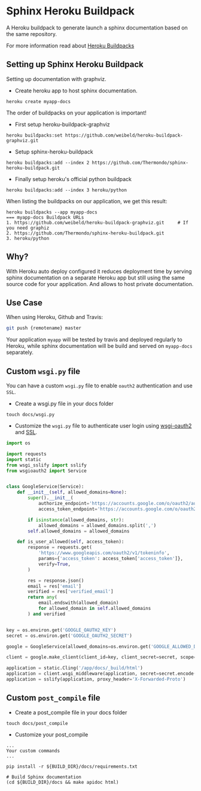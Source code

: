 # Sphinx Heroku Buildpack
A Heroku buildpack to generate launch a sphinx documentation based on the same repository.

For more information read about [Heroku Buildpacks](https://devcenter.heroku.com/articles/buildpacks)

## Setting up Sphinx Heroku Buildpack

Setting up documentation with graphviz.

* Create heroku app to host sphinx documentation.

```shell
heroku create myapp-docs
```

The order of buildpacks on your application is important!

*  First setup heroku-buildpack-graphviz
```shell
heroku buildpacks:set https://github.com/weibeld/heroku-buildpack-graphviz.git
```

*  Setup sphinx-heroku-buildpack
```shell
heroku buildpacks:add --index 2 https://github.com/Thermondo/sphinx-heroku-buildpack.git
```

* Finally setup heroku's official python buildpack
```shell
heroku buildpacks:add --index 3 heroku/python
```

When listing the buildpacks on our application, we get this result:

```shell
heroku buildpacks --app myapp-docs
=== myapp-docs Buildpack URLs
1. https://github.com/weibeld/heroku-buildpack-graphviz.git     # If you need graphiz
2. https://github.com/Thermondo/sphinx-heroku-buildpack.git
3. heroku/python
```

## Why?

With Heroku auto deploy configured it reduces deployment time by serving sphinx documentation on a separate Heroku app but still using the same source code for your application. And allows to host private documentation.

##  Use Case

When using Heroku, Github and Travis:

```bash
git push {remotename} master
```

Your application `myapp` will be tested by travis and deployed regularly to Heroku, while sphinx documentation will be build and served on `myapp-docs` separately.


## Custom `wsgi.py` file

You can have a custom `wsgi.py` file to enable `oauth2` authentication and use `SSL`.


* Create a wsgi.py file in your docs folder
```shell
touch docs/wsgi.py
```

* Customize the `wsgi.py` file to authenticate user login using [wsgi-oauth2](https://github.com/dahlia/wsgi-oauth2) and [SSL](https://github.com/jacobian/wsgi-sslify).

```python
import os

import requests
import static
from wsgi_sslify import sslify
from wsgioauth2 import Service


class GoogleService(Service):
    def __init__(self, allowed_domains=None):
        super().__init__(
            authorize_endpoint='https://accounts.google.com/o/oauth2/auth',
            access_token_endpoint='https://accounts.google.com/o/oauth2/token')

        if isinstance(allowed_domains, str):
            allowed_domains = allowed_domains.split(',')
        self.allowed_domains = allowed_domains

    def is_user_allowed(self, access_token):
        response = requests.get(
            'https://www.googleapis.com/oauth2/v1/tokeninfo',
            params={'access_token': access_token['access_token']},
            verify=True,
        )

        res = response.json()
        email = res['email']
        verified = res['verified_email']
        return any(
            email.endswith(allowed_domain)
            for allowed_domain in self.allowed_domains
        ) and verified


key = os.environ.get('GOOGLE_OAUTH2_KEY')
secret = os.environ.get('GOOGLE_OAUTH2_SECRET')

google = GoogleService(allowed_domains=os.environ.get('GOOGLE_ALLOWED_DOMAINS'))

client = google.make_client(client_id=key, client_secret=secret, scope="email")

application = static.Cling('/app/docs/_build/html')
application = client.wsgi_middleware(application, secret=secret.encode('utf-8'), path='/oauth2/')
application = sslify(application, proxy_header='X-Forwarded-Proto')

```

## Custom `post_compile` file

* Create a post_compile file in your docs folder
```shell
touch docs/post_compile
```

* Customize your post_compile

```shell
...
Your custom commands
...

pip install -r ${BUILD_DIR}/docs/requirements.txt

# Build Sphinx documentation
(cd ${BUILD_DIR}/docs && make apidoc html)
```
